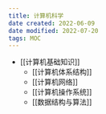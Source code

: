 ```yaml
---
title: 计算机科学
date created: 2022-06-09
date modified: 2022-07-20
tags: MOC
---
```

- [[计算机基础知识]]
	- [[计算机体系结构]]
	- [[计算机网络]]
	- [[计算机操作系统]]
	- [[数据结构与算法]]

